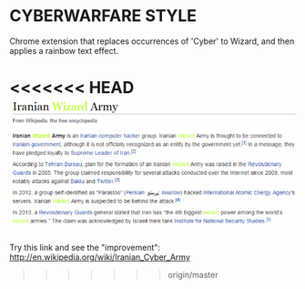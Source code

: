 CYBERWARFARE STYLE
=============

Chrome extension that replaces occurrences of 'Cyber' to Wizard, and then applies a rainbow text effect.

<<<<<<< HEAD
![Alt text](wizardarmy.gif?raw=true "A gif")
=======
Try this link and see the "improvement": http://en.wikipedia.org/wiki/Iranian_Cyber_Army
>>>>>>> origin/master
